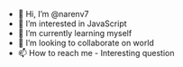 - 👋 Hi, I’m @narenv7
- 👀 I’m interested in JavaScript
- 🌱 I’m currently learning myself
- 💞️ I’m looking to collaborate on world
- 📫 How to reach me - Interesting question

<!---
narenv7/narenv7 is a ✨ special ✨ repository because its `README.md` (this file) appears on your GitHub profile.
You can click the Preview link to take a look at your changes.
--->
